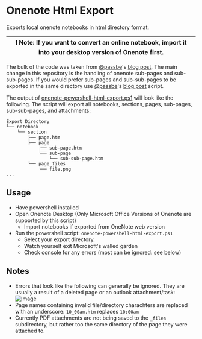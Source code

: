 # Onenote Html Export
Exports local onenote notebooks in html directory format.

| :exclamation:  Note: If you want to convert an online notebook, import it into your desktop version of Onenote first. |
|-----------------------------------------------------------------------------------------------------------------------|

The bulk of the code was taken from [@passbe](https://github.com/passbe)'s [blog post](https://passbe.com/2019/08/01/bulk-export-onenote-2013-2016-pages-as-html/).
The main change in this repository is the handling of onenote sub-pages and sub-sub-pages. If you would prefer sub-pages and sub-sub-pages to be exported in the same directory use [@passbe](https://github.com/passbe)'s [blog post](https://passbe.com/2019/08/01/bulk-export-onenote-2013-2016-pages-as-html/) script.

The output of [onenote-powershell-html-export.ps1](onenote-powershell-html-export.ps1) will look like the following. The script will export all notebooks, sections, pages, sub-pages, sub-sub-pages, and attachments:

```
Export Directory
└── notebook
    └── section
        ├── page.htm
        ├── page
            ├── sub-page.htm
            └── sub-page
                └── sub-sub-page.htm
        └── page_files
            └── file.png
...
```

## Usage
- Have powershell installed
- Open Onenote Desktop (Only Microsoft Office Versions of Onenote are supported by this script)
  - Import notebooks if exported from OneNote web version
- Run the powershell script: `onenote-powershell-html-export.ps1`
  - Select your export directory.
  - Watch yourself exit Microsoft's walled garden
  - Check console for any errors (most can be ignored: see below)

## Notes
- Errors that look like the following can generally be ignored. They are usually a result of a deleted page or an outlook attachment/task: ![image](https://user-images.githubusercontent.com/10717998/132024369-ec7a51e4-be6b-4d7e-855f-d803126c4eda.png)
- Page names containing invalid file/directory charachters are replaced with an underscore: `10_00am.htm` replaces `10:00am`
- Currently PDF attachments are not being saved to the `_files` subdirectory, but rather too the same directory of the page they were attached to.
